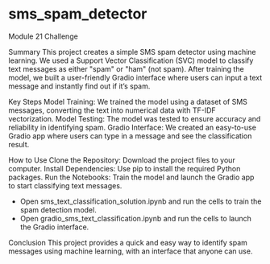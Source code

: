 # sms_spam_detector
Module 21 Challenge

Summary
This project creates a simple SMS spam detector using machine learning. We used a Support Vector Classification (SVC) model to classify text messages as either "spam" or "ham" (not spam). After training the model, we built a user-friendly Gradio interface where users can input a text message and instantly find out if it’s spam.

Key Steps
Model Training: We trained the model using a dataset of SMS messages, converting the text into numerical data with TF-IDF vectorization.
Model Testing: The model was tested to ensure accuracy and reliability in identifying spam.
Gradio Interface: We created an easy-to-use Gradio app where users can type in a message and see the classification result.

How to Use
Clone the Repository: Download the project files to your computer.
Install Dependencies: Use pip to install the required Python packages.
Run the Notebooks: Train the model and launch the Gradio app to start classifying text messages.
 - Open sms_text_classification_solution.ipynb and run the cells to train the spam detection model.
 - Open gradio_sms_text_classification.ipynb and run the cells to launch the Gradio interface.

Conclusion
This project provides a quick and easy way to identify spam messages using machine learning, with an interface that anyone can use.
